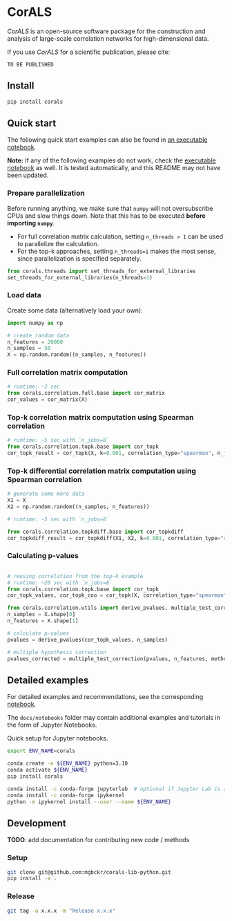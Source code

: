 # CorALS

*CorALS* is an open-source software package for the construction and analysis of large-scale correlation networks for high-dimensional data.

If you use *CorALS* for a scientific publication, please cite:

```plain
TO BE PUBLISHED
```

## Install

```bash
pip install corals
```

## Quick start

The following quick start examples can also be found in [an executable notebook](docs/notebooks/quickstart.ipynb).

**Note:** If any of the following examples do not work, check the [executable notebook](docs/notebooks/quickstart.ipynb) as well. It is tested automatically, and this README may not have been updated.

### Prepare parallelization

Before running anything, we make sure that `numpy` will not  oversubscribe CPUs and slow things down.
Note that this has to be executed **before importing `numpy`**.

* For full correlation matrix calculation, setting `n_threads > 1` can be used to parallelize the calculation.
* For the top-k approaches, setting `n_threads=1` makes the most sense, since parallelization is specified separately.

```python
from corals.threads import set_threads_for_external_libraries
set_threads_for_external_libraries(n_threads=1)
```

### Load data

Create some data (alternatively load your own):

```python
import numpy as np

# create random data
n_features = 20000
n_samples = 50
X = np.random.random((n_samples, n_features))
```

### Full correlation matrix computation

```python
# runtime: ~2 sec
from corals.correlation.full.base import cor_matrix
cor_values = cor_matrix(X)
```

### Top-k correlation matrix computation using Spearman correlation

```python
# runtime: ~5 sec with `n_jobs=8`
from corals.correlation.topk.base import cor_topk
cor_topk_result = cor_topk(X, k=0.001, correlation_type="spearman", n_jobs=8)
```

### Top-k differential correlation matrix computation using Spearman correlation

```python
# generate some more data
X1 = X
X2 = np.random.random((n_samples, n_features))
```

```python
# runtime: ~5 sec with `n_jobs=8`

from corals.correlation.topkdiff.base import cor_topkdiff
cor_topkdiff_result = cor_topkdiff(X1, X2, k=0.001, correlation_type="spearman", n_jobs=8)
```

### Calculating p-values

```python

# reusing correlation from the top-k example
# runtime: ~20 sec with `n_jobs=8`
from corals.correlation.topk.base import cor_topk
cor_topk_values, cor_topk_coo = cor_topk(X, correlation_type="spearman", k=0.001, n_jobs=8)

from corals.correlation.utils import derive_pvalues, multiple_test_correction
n_samples = X.shape[0]
n_features = X.shape[1]

# calculate p-values
pvalues = derive_pvalues(cor_topk_values, n_samples)

# multiple hypothesis correction
pvalues_corrected = multiple_test_correction(pvalues, n_features, method="fdr_bh")
```

## Detailed examples

For detailed examples and recommendations, see the corresponding [notebook](docs/notebooks/full.ipynb).

The `docs/notebooks` folder may contain additional examples and tutorials in the form of Jupyter Notebooks.

Quick setup for Jupyter notebooks.

```bash
export ENV_NAME=corals

conda create -n ${ENV_NAME} python=3.10
conda activate ${ENV_NAME}
pip install corals

conda install -c conda-forge jupyterlab  # optional if Jupyter Lab is already installed
conda install -c conda-forge ipykernel
python -m ipykernel install --user --name ${ENV_NAME}
```

## Development

**TODO**: add documentation for contributing new code / methods

### Setup

```bash
git clone git@github.com:mgbckr/corals-lib-python.git
pip install -e .
```

### Release

```bash
git tag -a x.x.x -m "Release x.x.x"
```

